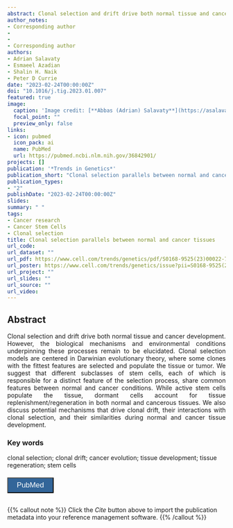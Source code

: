 ```yaml
---
abstract: Clonal selection and drift drive both normal tissue and cancer development. However, the biological mechanisms and environmental conditions underpinning these processes remain to be elucidated. Clonal selection models are centered in Darwinian evolutionary theory, where some clones with the fittest features are selected and populate the tissue or tumor. We suggest that different subclasses of stem cells, each of which is responsible for a distinct feature of the selection process, share common features between normal and cancer conditions. While active stem cells populate the tissue, dormant cells account for tissue replenishment/regeneration in both normal and cancerous tissues. We also discuss potential mechanisms that drive clonal drift, their interactions with clonal selection, and their similarities during normal and cancer tissue development.
author_notes:
- Corresponding author
- 
- 
- Corresponding author
authors:
- Adrian Salavaty
- Esmaeel Azadian
- Shalin H. Naik
- Peter D Currie
date: "2023-02-24T00:00:00Z"
doi: "10.1016/j.tig.2023.01.007"
featured: true
image:
  caption: 'Image credit: [**Abbas (Adrian) Salavaty**](https://asalavaty.com/author/abbas-adrian-salavaty/)'
  focal_point: ""
  preview_only: false
links:
- icon: pubmed
  icon_pack: ai
  name: PubMed
  url: https://pubmed.ncbi.nlm.nih.gov/36842901/
projects: []
publication: '*Trends in Genetics*'
publication_short: "Clonal selection parallels between normal and cancer"
publication_types:
- "2"
publishDate: "2023-02-24T00:00:00Z"
slides: 
summary: " "
tags:
- Cancer research
- Cancer Stem Cells
- Clonal selection
title: Clonal selection parallels between normal and cancer tissues
url_code: 
url_dataset: ""
url_pdf: https://www.cell.com/trends/genetics/pdf/S0168-9525(23)00022-7.pdf
url_poster: https://www.cell.com/trends/genetics/issue?pii=S0168-9525(22)X0006-1#fullCover
url_project: ""
url_slides: ""
url_source: ""
url_video: 
---
```


## **Abstract**  
<div style="text-align: justify">
Clonal selection and drift drive both normal tissue and cancer development. However, the biological mechanisms and environmental conditions underpinning these processes remain to be elucidated. Clonal selection models are centered in Darwinian evolutionary theory, where some clones with the fittest features are selected and populate the tissue or tumor. We suggest that different subclasses of stem cells, each of which is responsible for a distinct feature of the selection process, share common features between normal and cancer conditions. While active stem cells populate the tissue, dormant cells account for tissue replenishment/regeneration in both normal and cancerous tissues. We also discuss potential mechanisms that drive clonal drift, their interactions with clonal selection, and their similarities during normal and cancer tissue development.
</div>

### **Key words**
clonal selection; clonal drift; cancer evolution; tissue development; tissue regeneration; stem cells

<div style="text-align: left">
<a href="https://pubmed.ncbi.nlm.nih.gov/36842901" target="_blank">
<button style="background-color:#326599;color:#fff;margin-top:6px;margin-bottom:16px;border-radius:1px;font-size:1.2em;padding:6px 20px; font-family: "GibsonSemibold", "Helvetica Neue", Helvetica, Arial, sans-serif;cursor: pointer; vertical-align: middle; float:none !important;text-shadow:0 1px 1px rgba(0,0,0,0.2)" class="btn"><i class="ai ai-pubmed"></i>
PubMed
</button>
</a>
</div>

{{% callout note %}}
Click the *Cite* button above to import the publication metadata into your reference management software.
{{% /callout %}}
